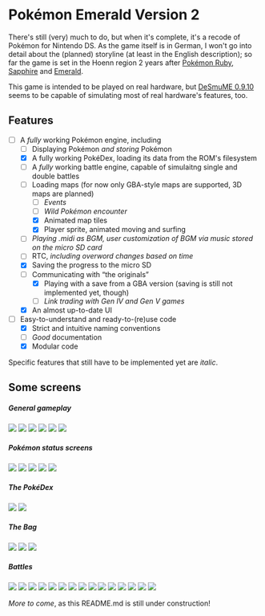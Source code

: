 Pokémon Emerald Version 2
=========================

There's still (very) much to do, but when it's complete, it's a recode of Pokémon for Nintendo DS.
As the game itself is in German, I won't go into detail about the (planned) storyline (at least in the English description);
so far the game is set in the Hoenn region 2 years after [Pokémon Ruby, Sapphire](https://en.wikipedia.org/wiki/Pok%C3%A9mon_Ruby_and_Sapphire) and [Emerald](https://en.wikipedia.org/wiki/Pok%C3%A9mon_Emerald).

This game is intended to be played on real hardware, but [DeSmuME 0.9.10](http://desmume.org/) seems to be capable of simulating most of real hardware's features, too.

Features
--------

* [ ] A _fully_ working Pokémon engine, including
    * [ ] Displaying Pokémon _and storing_ Pokémon
    * [x] A fully working PokéDex, loading its data from the ROM's filesystem
    * [ ] A _fully_ working battle engine, capable of simulaitng single and double battles
    * [ ] Loading maps (for now only GBA-style maps are supported, 3D maps are planned)
      * [ ] _Events_
      * [ ] _Wild Pokémon encounter_
      * [x] Animated map tiles
      * [x] Player sprite, animated moving and surfing
    * [ ] _Playing .midi as BGM, user customization of BGM via music stored on the micro SD card_
    * [ ] RTC, _including overword changes based on time_
    * [x] Saving the progress to the micro SD
    * [ ] Communicating with “the originals”
      * [x] Playing with a save from a GBA version (saving is still not implemented yet, though)
      * [ ] _Link trading with Gen IV and Gen V games_
    * [x] An almost up-to-date UI
* [ ] Easy-to-understand and ready-to-(re)use code
    * [x] Strict and intuitive naming conventions
    * [ ] _Good_ documentation
    * [x] Modular code

Specific features that still have to be implemented yet are _italic_.

Some screens
------------

##### General gameplay
![](https://github.com/PH111P/perm2/blob/master/P-Emerald_2/Screens/P-Emerald_2_09_9809.png)
![](https://github.com/PH111P/perm2/blob/master/P-Emerald_2/Screens/P-Emerald_2_44_9923.png)
![](https://github.com/PH111P/perm2/blob/master/P-Emerald_2/Screens/P-Emerald_2_07_1429.png)
![](https://github.com/PH111P/perm2/blob/master/P-Emerald_2/Screens/P-Emerald_2_46_10126.png)
![](https://github.com/PH111P/perm2/blob/master/P-Emerald_2/Screens/P-Emerald_2_01_27521.png)
![](https://github.com/PH111P/perm2/blob/master/P-Emerald_2/Screens/P-Emerald_2_09_10201.png)

##### Pokémon status screens

![](https://github.com/PH111P/perm2/blob/master/P-Emerald_2/Screens/P-Emerald_2_10_10008.png)
![](https://github.com/PH111P/perm2/blob/master/P-Emerald_2/Screens/P-Emerald_2_13_11915.png)
![](https://github.com/PH111P/perm2/blob/master/P-Emerald_2/Screens/P-Emerald_2_02_11879.png)
![](https://github.com/PH111P/perm2/blob/master/P-Emerald_2/Screens/P-Emerald_2_29_10070.png)
![](https://github.com/PH111P/perm2/blob/master/P-Emerald_2/Screens/P-Emerald_2_51_11843.png)

##### The PokéDex
![](https://github.com/PH111P/perm2/blob/master/P-Emerald_2/Screens/P-Emerald_2_01_10175.png)
![](https://github.com/PH111P/perm2/blob/master/P-Emerald_2/Screens/P-Emerald_2_39_27519.png)

##### The Bag
![](https://github.com/PH111P/perm2/blob/master/P-Emerald_2/Screens/P-Emerald_2_01_30165.png)
![](https://github.com/PH111P/perm2/blob/master/P-Emerald_2/Screens/P-Emerald_2_54_30142.png)
![](https://github.com/PH111P/perm2/blob/master/P-Emerald_2/Screens/P-Emerald_2_08_30188.png)

##### Battles
![](https://github.com/PH111P/perm2/blob/master/P-Emerald_2/Screens/P-Emerald_2_23_27593.png)
![](https://github.com/PH111P/perm2/blob/master/P-Emerald_2/Screens/P-Emerald_2_21_25627.png)
![](https://github.com/PH111P/perm2/blob/master/P-Emerald_2/Screens/P-Emerald_2_32_25663.png)
![](https://github.com/PH111P/perm2/blob/master/P-Emerald_2/Screens/P-Emerald_2_40_25689.png)
![](https://github.com/PH111P/perm2/blob/master/P-Emerald_2/Screens/P-Emerald_2_52_25728.png)
![](https://github.com/PH111P/perm2/blob/master/P-Emerald_2/Screens/P-Emerald_2_00_25754.png)
![](https://github.com/PH111P/perm2/blob/master/P-Emerald_2/Screens/P-Emerald_2_06_25774.png)
![](https://github.com/PH111P/perm2/blob/master/P-Emerald_2/Screens/P-Emerald_2_17_25810.png)
![](https://github.com/PH111P/perm2/blob/master/P-Emerald_2/Screens/P-Emerald_2_34_25865.png)
![](https://github.com/PH111P/perm2/blob/master/P-Emerald_2/Screens/P-Emerald_2_57_25940.png)
![](https://github.com/PH111P/perm2/blob/master/P-Emerald_2/Screens/P-Emerald_2_42_26087.png)
![](https://github.com/PH111P/perm2/blob/master/P-Emerald_2/Screens/P-Emerald_2_19_26208.png)
![](https://github.com/PH111P/perm2/blob/master/P-Emerald_2/Screens/P-Emerald_2_18_26597.png)
![](https://github.com/PH111P/perm2/blob/master/P-Emerald_2/Screens/P-Emerald_2_26_26623.png)
![](https://github.com/PH111P/perm2/blob/master/P-Emerald_2/Screens/P-Emerald_2_01_27913.png)

_More to come_, as this README.md is still under construction!
